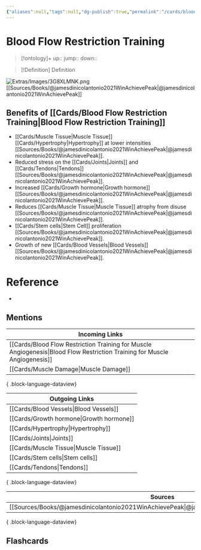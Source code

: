 ```yaml
---
{"aliases":null,"tags":null,"dg-publish":true,"permalink":"/cards/blood-flow-restriction-training/","dgPassFrontmatter":true}
---
```


# Blood Flow Restriction Training

> [!ontology]+
> up:: 
> jump:: 
> down:: 

> [!Definition] Definition

![Extras/Images/3G8XLMNK.png](/img/user/Extras/Images/3G8XLMNK.png)
[[Sources/Books/@jamesdinicolantonio2021WinAchievePeak\|@jamesdinicolantonio2021WinAchievePeak]]

## Benefits of [[Cards/Blood Flow Restriction Training\|Blood Flow Restriction Training]]

- [[Cards/Muscle Tissue\|Muscle Tissue]] [[Cards/Hypertrophy\|Hypertrophy]] at lower intensities [[Sources/Books/@jamesdinicolantonio2021WinAchievePeak\|@jamesdinicolantonio2021WinAchievePeak]].
- Reduced stress on the [[Cards/Joints\|Joints]] and [[Cards/Tendons\|Tendons]] [[Sources/Books/@jamesdinicolantonio2021WinAchievePeak\|@jamesdinicolantonio2021WinAchievePeak]].
- Increased [[Cards/Growth hormone\|Growth hormone]] [[Sources/Books/@jamesdinicolantonio2021WinAchievePeak\|@jamesdinicolantonio2021WinAchievePeak]].
- Reduces [[Cards/Muscle Tissue\|Muscle Tissue]] atrophy from disuse [[Sources/Books/@jamesdinicolantonio2021WinAchievePeak\|@jamesdinicolantonio2021WinAchievePeak]].
- [[Cards/Stem cells\|Stem Cell]] proliferation [[Sources/Books/@jamesdinicolantonio2021WinAchievePeak\|@jamesdinicolantonio2021WinAchievePeak]].
- Growth of new [[Cards/Blood Vessels\|Blood Vessels]] [[Sources/Books/@jamesdinicolantonio2021WinAchievePeak\|@jamesdinicolantonio2021WinAchievePeak]].

# Reference

- 

## Mentions

| Incoming Links                                                                                                                |
| ----------------------------------------------------------------------------------------------------------------------------- |
| [[Cards/Blood Flow Restriction Training for Muscle Angiogenesis\|Blood Flow Restriction Training for Muscle Angiogenesis]] |
| [[Cards/Muscle Damage\|Muscle Damage]]                                                                                     |

{ .block-language-dataview}

| Outgoing Links                              |
| ------------------------------------------- |
| [[Cards/Blood Vessels\|Blood Vessels]]   |
| [[Cards/Growth hormone\|Growth hormone]] |
| [[Cards/Hypertrophy\|Hypertrophy]]       |
| [[Cards/Joints\|Joints]]                 |
| [[Cards/Muscle Tissue\|Muscle Tissue]]   |
| [[Cards/Stem cells\|Stem cells]]         |
| [[Cards/Tendons\|Tendons]]               |

{ .block-language-dataview}

| Sources                                                                                             |
| --------------------------------------------------------------------------------------------------- |
| [[Sources/Books/@jamesdinicolantonio2021WinAchievePeak\|@jamesdinicolantonio2021WinAchievePeak]] |

{ .block-language-dataview}

## Flashcards